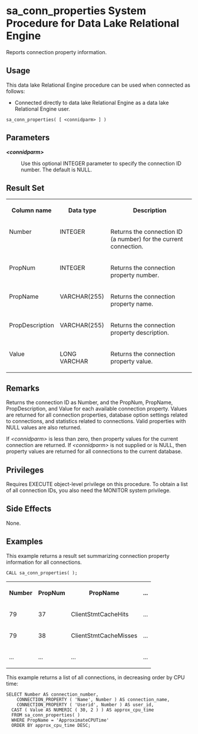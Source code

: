 <!-- loio3be575056c5f10148e5c8cb5b61644ff -->

# sa\_conn\_properties System Procedure for Data Lake Relational Engine

Reports connection property information.



<a name="loio3be575056c5f10148e5c8cb5b61644ff__section_idn_b13_b4b"/>

## Usage

This data lake Relational Engine procedure can be used when connected as follows:

-   Connected directly to data lake Relational Engine as a data lake Relational Engine user.



```
sa_conn_properties( [ <connidparm> ] )
```



## Parameters


<dl>
<dt><b>

*<connidparm\>* 

</b></dt>
<dd>

Use this optional INTEGER parameter to specify the connection ID number. The default is NULL.



</dd>
</dl>



## Result Set


<table>
<tr>
<th valign="top">

Column name

</th>
<th valign="top">

Data type

</th>
<th valign="top">

Description

</th>
</tr>
<tr>
<td valign="top">

Number

</td>
<td valign="top">

INTEGER

</td>
<td valign="top">

Returns the connection ID \(a number\) for the current connection.

</td>
</tr>
<tr>
<td valign="top">

PropNum

</td>
<td valign="top">

INTEGER

</td>
<td valign="top">

Returns the connection property number.

</td>
</tr>
<tr>
<td valign="top">

PropName

</td>
<td valign="top">

VARCHAR\(255\)

</td>
<td valign="top">

Returns the connection property name.

</td>
</tr>
<tr>
<td valign="top">

PropDescription

</td>
<td valign="top">

VARCHAR\(255\)

</td>
<td valign="top">

Returns the connection property description.

</td>
</tr>
<tr>
<td valign="top">

Value

</td>
<td valign="top">

LONG VARCHAR

</td>
<td valign="top">

Returns the connection property value.

</td>
</tr>
</table>



## Remarks

Returns the connection ID as Number, and the PropNum, PropName, PropDescription, and Value for each available connection property. Values are returned for all connection properties, database option settings related to connections, and statistics related to connections. Valid properties with NULL values are also returned.

If *<connidparm\>* is less than zero, then property values for the current connection are returned. If *<connidparm\>* is not supplied or is NULL, then property values are returned for all connections to the current database.



## Privileges

Requires EXECUTE object-level privilege on this procedure. To obtain a list of all connection IDs, you also need the MONITOR system privilege.



## Side Effects

None.



## Examples

This example returns a result set summarizing connection property information for all connections.

```
CALL sa_conn_properties( );
```


<table>
<tr>
<th valign="top">

Number

</th>
<th valign="top">

PropNum

</th>
<th valign="top">

PropName

</th>
<th valign="top">

...

</th>
</tr>
<tr>
<td valign="top">

79

</td>
<td valign="top">

37

</td>
<td valign="top">

ClientStmtCacheHits

</td>
<td valign="top">

...

</td>
</tr>
<tr>
<td valign="top">

79

</td>
<td valign="top">

38

</td>
<td valign="top">

ClientStmtCacheMisses

</td>
<td valign="top">

...

</td>
</tr>
<tr>
<td valign="top">

...

</td>
<td valign="top">

...

</td>
<td valign="top">

...

</td>
<td valign="top">

...

</td>
</tr>
</table>

This example returns a list of all connections, in decreasing order by CPU time:

```
SELECT Number AS connection_number,
    CONNECTION_PROPERTY ( 'Name', Number ) AS connection_name,
    CONNECTION_PROPERTY ( 'Userid', Number ) AS user_id,
  CAST ( Value AS NUMERIC ( 30, 2 ) ) AS approx_cpu_time
  FROM sa_conn_properties( )
  WHERE PropName = 'ApproximateCPUTime'
  ORDER BY approx_cpu_time DESC;
```

